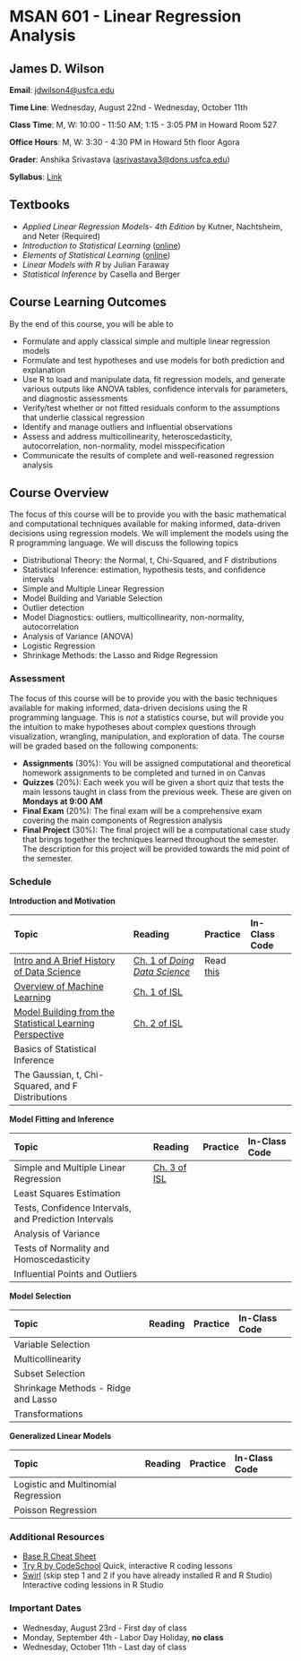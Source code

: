 # MSAN 601 - Linear Regression Analysis

## James D. Wilson

**Email**: jdwilson4@usfca.edu

**Time Line**: Wednesday, August 22nd - Wednesday, October 11th

**Class Time**: M, W: 10:00 - 11:50 AM; 1:15 - 3:05 PM in Howard Room 527

**Office Hours**: M, W: 3:30 - 4:30 PM in Howard 5th floor Agora 

**Grader**: Anshika Srivastava (asrivastava3@dons.usfca.edu)

**Syllabus**: [Link](https://github.com/jdwilson4/Regression-Analysis/blob/master/Fall_2017.pdf)

## Textbooks

- *Applied Linear Regression Models- 4th Edition* by Kutner, Nachtsheim, and Neter (Required)
- *Introduction to Statistical Learning* ([online](http://www-bcf.usc.edu/~gareth/ISL/ISLR%20First%20Printing.pdf))
- *Elements of Statistical Learning* ([online](https://web.stanford.edu/~hastie/Papers/ESLII.pdf))
- *Linear Models with R* by Julian Faraway
- *Statistical Inference* by Casella and Berger

## Course Learning Outcomes

By the end of this course, you will be able to

- Formulate and apply classical simple and multiple linear regression models
- Formulate and test hypotheses and use models for both prediction and explanation
- Use R to load and manipulate data, fit regression models, and generate various outputs like ANOVA tables, confidence intervals for parameters, and diagnostic assessments
- Verify/test whether or not fitted residuals conform to the assumptions that underlie classical regression
- Identify and manage outliers and influential observations
- Assess and address multicollinearity, heteroscedasticity, autocorrelation, non-normality, model misspecification
- Communicate the results of complete and well-reasoned regression analysis


## Course Overview


The focus of this course will be to provide you with the basic mathematical and computational techniques available for making informed, data-driven decisions using regression models. We will implement the models using the R programming language. We will discuss the following topics

- Distributional Theory: the Normal, t, Chi-Squared, and F distributions
- Statistical Inference: estimation, hypothesis tests, and confidence intervals
- Simple and Multiple Linear Regression
- Model Building and Variable Selection
- Outlier detection
- Model Diagnostics: outliers, multicollinearity, non-normality, autocorrelation
- Analysis of Variance (ANOVA)
- Logistic Regression
- Shrinkage Methods: the Lasso and Ridge Regression


### Assessment

The focus of this course will be to provide you with the basic techniques available for making informed, data-driven decisions using the R programming language. This is *not* a statistics course, but will provide you the intuition to make hypotheses about complex questions through visualization, wrangling, manipulation, and exploration of data. The course will be graded based on the following components:

- **Assignments** (30%): You will be assigned computational and theoretical homework assignments to be completed and turned in on Canvas
- **Quizzes** (20%): Each week you will be given a short quiz that tests the main lessons taught in class from the previous week. These are given on **Mondays at 9:00 AM**
- **Final Exam** (20%): The final exam will be a comprehensive exam covering the main components of Regression analysis
- **Final Project** (30%): The final project will be a computational case study that brings together the techniques learned throughout the semester. The description for this project will be provided towards the mid point of the semester.

### Schedule

<!-- **Completed Assignments:** [Submit](https://www.dropbox.com/request/mShmGgweXQGIhWxa1Xma) -->

**Introduction and Motivation** 

| Topic | Reading | Practice | In-Class Code |
|:--- | :---  | :---  |  :--- |
|[Intro and A Brief History of Data Science](https://github.com/jdwilson4/Regression-Analysis/blob/master/Lectures/Lecture%201%20Introduction.pdf)| [Ch. 1 of *Doing Data Science*](https://www.safaribooksonline.com/library/view/doing-data-science/9781449363871/ch01.html) | Read [this](https://github.com/jdwilson4/Regression-Analysis/blob/master/Papers/Explain%20or%20Predict.pdf)| |
| [Overview of Machine Learning](https://github.com/jdwilson4/Regression-Analysis/blob/master/Lectures/Intro_Machine_Learning.pdf) | [Ch. 1 of ISL](http://www-bcf.usc.edu/~gareth/ISL/ISLR%20First%20Printing.pdf) | | |
| [Model Building from the Statistical Learning Perspective](https://github.com/jdwilson4/Regression-Analysis/blob/master/Lectures/Lecture%202%20Intro%20to%20Statistical%20Modeling.pdf) | [Ch. 2 of ISL](https://github.com/jdwilson4/Regression-Analysis/blob/master/Lectures/Lecture%202%20Intro%20to%20Statistical%20Modeling.pdf)| | |
| Basics of Statistical Inference | | | |
| The Gaussian, t, Chi-Squared, and F Distributions | | | |

**Model Fitting and Inference**

| Topic | Reading | Practice | In-Class Code |
|:--- | :---  | :---  |  :--- |
| Simple and Multiple Linear Regression | [Ch. 3 of ISL](http://www-bcf.usc.edu/~gareth/ISL/ISLR%20First%20Printing.pdf)| | |
| Least Squares Estimation | | | |
| Tests, Confidence Intervals, and Prediction Intervals| | | |
| Analysis of Variance | | | |
| Tests of Normality and Homoscedasticity| | | |
| Influential Points and Outliers | | | |

**Model Selection**

| Topic | Reading | Practice | In-Class Code |
|:--- | :---  | :---  |  :--- |
| Variable Selection | | | |
| Multicollinearity | | | |
| Subset Selection | | | |
| Shrinkage Methods - Ridge and Lasso | | | |
| Transformations | | | | 

**Generalized Linear Models**

| Topic | Reading | Practice | In-Class Code |
|:--- | :---  | :---  |  :--- |
| Logistic and Multinomial Regression | | | | 
| Poisson Regression | | | | 


### Additional Resources
- [Base R Cheat Sheet](https://www.rstudio.com/wp-content/uploads/2016/10/r-cheat-sheet-3.pdf)
- [Try R by CodeSchool](http://tryr.codeschool.com/) Quick, interactive R coding lessons
- [Swirl](http://swirlstats.com/students.html) (skip step 1 and 2 if you have already installed R and R Studio) Interactive coding lessions in R Studio

### Important Dates

- Wednesday, August 23rd - First day of class
- Monday, September 4th - Labor Day Holiday, **no class**
- Wednesday, October 11th - Last day of class
